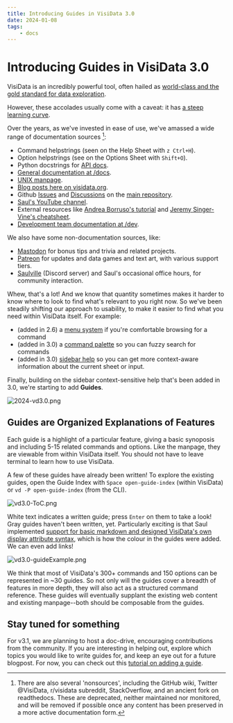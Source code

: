 ```yaml
---
title: Introducing Guides in VisiData 3.0
date: 2024-01-08
tags:
    - docs
---
```


# Introducing Guides in VisiData 3.0

VisiData is an incredibly powerful tool, often hailed as [world-class and the gold standard for data exploration](https://news.ycombinator.com/item?id=38894276).

However, these accolades usually come with a caveat: it has [a steep learning curve](https://news.ycombinator.com/item?id=38893850).

Over the years, as we've invested in ease of use, we've amassed a wide range of documentation sources [^1]:

- Command helpstrings (seen on the Help Sheet with `z Ctrl+H`).
- Option helpstrings (see on the Options Sheet with `Shift+O`).
- Python docstrings for [API docs](https://visidata.org/docs/api).
- [General documentation at /docs](https://visidata.org/docs).
- [UNIX manpage](https://visidata.org/man).
- [Blog posts here on visidata.org](https://visidata.org/blog).
- Github [Issues](https://github.com/saulpw/visidata/issues) and [Discussions](https://github.com/saulpw/visidata/discussions) on the [main repository](https://github.com/saulpw/visidata/).
- [Saul's YouTube channel](https://youtube.com/saulpw).
- External resources like [Andrea Borruso's tutorial](https://ondata.github.io/guidaVisiData/) and [Jeremy Singer-Vine's cheatsheet](https://jsvine.github.io/visidata-cheat-sheet/en/).
- [Development team documentation at /dev](https://github.com/saulpw/visidata/develop/dev).

We also have some non-documentation sources, like:

- [Mastodon](https://fosstodon.org/@saulpw) for bonus tips and trivia and related projects.
- [Patreon](https://patreon.com/saulpw) for updates and data games and text art, with various support tiers.
- [Saulville](https://visidata.org/chat) (Discord server) and Saul's occasional office hours, for community interaction.

Whew, that's a lot!  And we know that quantity sometimes makes it harder to know where to look to find what's relevant to you right now.  So we've been steadily shifting our approach to usability, to make it easier to find what you need within VisiData itself.  For example:

- (added in 2.6) a [menu system](https://youtu.be/QixtGeSbSLU?si=2Cd5TuZUiIGEfTwO) if you're comfortable browsing for a command
- (added in 3.0) a [command palette](https://github.com/saulpw/visidata/pull/2059) so you can fuzzy search for commands
- (added in 3.0) [sidebar help](https://github.com/saulpw/visidata/discussions/1733) so you can get more context-aware information about the current sheet or input.

Finally, building on the sidebar context-sensitive help that's been added in 3.0, we're starting to add **Guides**.

![2024-vd3.0.png](/blog/assets/2024-vd3.0.png)

## Guides are Organized Explanations of Features

Each guide is a highlight of a particular feature, giving a basic synoposis and including 5-15 related commands and options.
Like the manpage, they are viewable from within VisiData itself.
You should not have to leave terminal to learn how to use VisiData.

A few of these guides have already been written!
To explore the existing guides, open the Guide Index with `Space open-guide-index` (within VisiData) or `vd -P open-guide-index` (from the CLI).

![vd3.0-ToC.png](/blog/assets/vd3.0-ToC.png)

White text indicates a written guide; press `Enter` on them to take a look! Gray guides haven't been written, yet. Particularly exciting is that Saul implemented [support for basic markdown and designed VisiData's own display attribute syntax](https://www.visidata.org/docs/api/guides#some-stylings-of-note), which is how the colour in the guides were added. We can even add links!

![vd3.0-guideExample.png](/blog/assets/vd3.0-guideExample.png)

We think that most of VisiData's 300+ commands and 150 options can be represented in ~30 guides.
So not only will the guides cover a breadth of features in more depth, they will also act as a structured command reference.
These guides will eventually supplant the existing web content and existing manpage--both should be composable from the guides.

## Stay tuned for something

For v3.1, we are planning to host a doc-drive, encouraging contributions from the community.
If you are interesting in helping out, explore which topics you would like to write guides for, and keep an eye out for a future blogpost.
For now, you can check out this [tutorial on adding a guide](https://www.visidata.org/docs/api/guides).

[^1]: There are also several 'nonsources', including the GitHub wiki, Twitter @VisiData, r/visidata subreddit, StackOverflow, and an ancient fork on readthedocs.
    These are deprecated, neither maintained nor monitored, and will be removed if possible once any content has been preserved in a more active documentation form.
